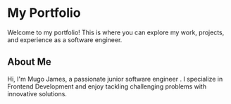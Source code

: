 # My Portfolio

Welcome to my portfolio! This is where you can explore my work, projects, and experience as a software engineer.

## About Me

Hi, I'm Mugo James, a passionate junior software engineer . I specialize in Frontend Development and enjoy tackling challenging problems with innovative solutions.
